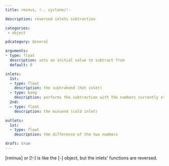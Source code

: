 ```yaml
---
title: rminus, !-, cyclone/!-

description: reversed inlets subtraction

categories:
 - object

pdcategory: General

arguments:
- type: float
  description: sets an initial value to subtract from
  default: 0

inlets:
  1st:
  - type: float
    description: the subtrahend (hot inlet)
  - type: bang
    description: performs the subtraction with the numbers currently stored
  2nd:
  - type: float
    description: the minuend (cold inlet)

outlets:
  1st:
  - type: float
    description: the difference of the two numbers

draft: true
---
```


[rminus] or [!-] is like the [-] object, but the inlets' functions are reversed.
